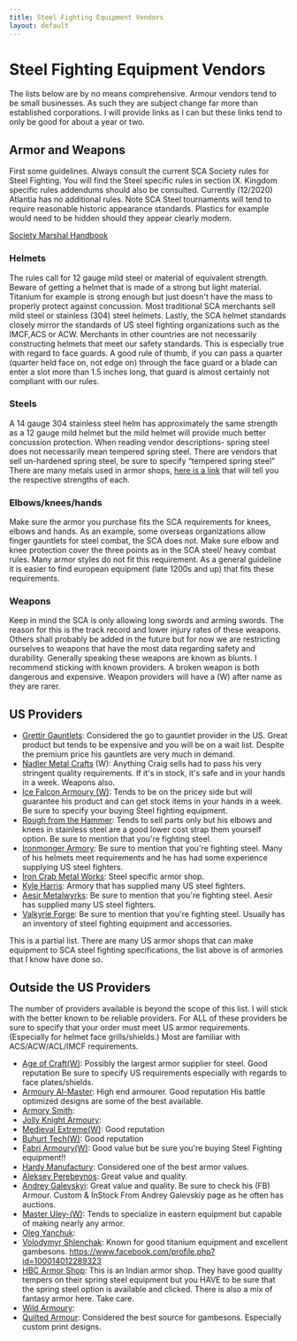 ```yaml
---
title: Steel Fighting Equipment Vendors
layout: default
---
```


# Steel Fighting Equipment Vendors 

The lists below are by no means comprehensive. Armour vendors tend to be small businesses. As such they are subject change far more than established corporations. I will provide links as I can but these links tend to only be good for about a year or two. 

## Armor and Weapons 

First some guidelines. Always consult the current SCA Society rules for Steel Fighting. You will find the Steel specific rules in section IX. Kingdom specific rules addendums should also be consulted. Currently (12/2020) Atlantia has no additional rules. Note SCA Steel tournaments will tend to require reasonable historic appearance standards. Plastics for example would need to be hidden should they appear clearly modern. 

[Society Marshal Handbook](https://www.sca.org/wp-content/uploads/2020/01/marshal_handbook.pdf)

### Helmets
The rules call for 12 gauge mild steel or material of equivalent strength. Beware of getting a helmet that is made of a strong but light material. Titanium for example is strong enough but just doesn't have the mass to properly protect against concussion. Most traditional SCA merchants sell mild steel or stainless (304) steel helmets. Lastly, the SCA helmet standards closely mirror the standards of US steel fighting organizations such as the IMCF,ACS or ACW. Merchants in other countries are not necessarily constructing helmets that meet our safety standards. This is especially true with regard to face guards. A good rule of thumb, if you can pass a quarter (quarter held face on, not edge on) through the face guard or a blade can enter a slot more than 1.5 inches long, that guard is almost certainly not compliant with our rules. 

### Steels
A 14 gauge 304 stainless steel helm has approximately the same strength as a 12 gauge mild helmet but the mild helmet will provide much better concussion protection. When reading vendor descriptions- spring steel does not necessarily mean tempered spring steel. There are vendors that sell un-hardened spring steel, be sure to specify “tempered spring steel” There are many metals used in armor shops, [here is a link](http://nadler.us/armour/hardening.html) that will tell you the respective strengths of each. 

### Elbows/knees/hands
Make sure the armor you purchase fits the SCA requirements for knees, elbows and hands. As an example, some overseas organizations allow finger gauntlets for steel combat, the SCA does not. Make sure elbow and knee protection cover the three points as in the SCA steel/ heavy combat rules. Many armor styles do not fit this requirement. As a general guideline it is easier to find european equipment (late 1200s and up) that fits these requirements.

### Weapons
Keep in mind the SCA is only allowing long swords and arming swords. The reason for this is the track record and lower injury rates of these weapons. Others shall probably be added in the future but for now we are restricting ourselves to weapons that have the most data regarding safety and durability. Generally speaking these weapons are known as blunts. I recommend sticking with known providers. A broken weapon is both dangerous and expensive. Weapon providers will have a (W) after name as they are rarer. 

## US Providers 

* [Grettir Gauntlets](https://www.facebook.com/grettir.slow): Considered the go to gauntlet provider in the US. Great product but tends to be expensive and you will be on a wait list. Despite the premium price his gauntlets are very much in demand.
* [Nadler Metal Crafts](https://www.nadlermetalcrafts.com/) (W): Anything Craig sells had to pass his very stringent quality requirements. If it's in stock, it's safe and in your hands in a week. Weapons also.
* [Ice Falcon Armoury (W)](https://www.icefalcon.com/): Tends to be on the pricey side but will guarantee his product and can get stock items in your hands in a week. Be sure to specify your buying Steel fighting equipment. 
* [Rough from the Hammer](https://www.facebook.com/Rough-from-the-Hammer-362237653794369): Tends to sell parts only but his elbows and knees in stainless steel are a good lower cost strap them yourself option. Be sure to mention that you're fighting steel.
* [Ironmonger Armory](https://ironmongerarmory.com/): Be sure to mention that you're fighting steel. Many of his helmets meet requirements and he has had some experience supplying US steel fighters.
* [Iron Crab Metal Works](https://www.facebook.com/watch/ironcrabmetalworks/):  Steel specific armor shop.
* [Kyle Harris](https://www.facebook.com/kyle.harris.737001?fref=gf&dti=2004030089735668): Armory that has supplied many US steel fighters.
* [Aesir Metalwyrks](https://aesirmetalwyrks.com/): Be sure to mention that you're fighting steel. Aesir has supplied many US steel fighters.
* [Valkyrie Forge](https://valkyrieforge.com/): Be sure to mention that you're fighting steel. Usually has an inventory of steel fighting equipment and accessories.

This is a partial list. There are many US armor shops that can make equipment to SCA steel fighting specifications, the list above is of armories that I know have done so. 

## Outside the US Providers 
The number of providers available is beyond the scope of this list. I will stick with the better known to be reliable providers. For ALL of these providers be sure to specify that your order must meet US armor requirements. (Especially for helmet face grills/shields.) Most are familiar with ACS/ACW/ACL/IMCF requirements. 

* [Age of Craft(W)](https://ageofcraft.com/): Possibly the largest armor supplier for steel. Good reputation Be sure to specify US requirements especially with regards to face plates/shields.
* [Armoury Al-Master](https://aldwarf.io.ua/): High end armourer. Good reputation His battle optimized designs are some of the best available.
* [Armory Smith](http://www.armorysmith.com/):
* [Jolly Knight Armoury](https://www.facebook.com/groups/JollyknightArmoury/):
* [Medieval Extreme(W)](https://medievalextreme.com/): Good reputation
* [Buhurt Tech(W)](https://www.buhurttech.com/): Good reputation 
* [Fabri Armoury(W)](http://www.fabri-armorum.com/en/homepage/): Good value but be sure you're buying Steel Fighting equipment!! 
* [Hardy Manufactury](http://www.hardymanufacture.com/): Considered one of the best armor values.  
* [Aleksey Perebeynos](https://www.facebook.com/aleksey.perebeynos):  Great value and quality.
* [Andrey Galevskyi](https://www.facebook.com/andrey.galevskyi): Great value and quality. Be sure to check his (FB) Armour. Custom & InStock From Andrey Galevskiy page as he often has auctions.
* [Master Uley-(W)](https://master-uley.com/): Tends to specialize in eastern equipment but capable of making nearly any armor.
* [Oleg Yanchuk](https://www.facebook.com/oleg.yanchuk.1):
* [Volodymyr Shlenchak](https://www.facebook.com/profile.php?id=100014012289323): Known for good titanium equipment and excellent gambesons. https://www.facebook.com/profile.php?id=100014012289323 
* [HBC Armor Shop](https://hbcarmorshop.com/): This is an Indian armor shop. They have good quality tempers on their spring steel equipment but you HAVE to be sure that the spring steel option is available and clicked. There is also a mix of fantasy armor here. Take care. 
* [Wild Armoury](http://wildarmoury.com/):
* [Quilted Armour](https://www.facebook.com/groups/quiltedarmour/): Considered the best source for gambesons. Especially custom print designs.
